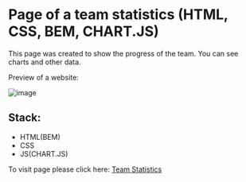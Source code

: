 <h1>Page of a team statistics (HTML, CSS, BEM, CHART.JS)</h1>

This page was created to show the progress of the team. You can see charts and other data. 

Preview of a website:

![image](https://github.com/user-attachments/assets/bff154c9-410f-4874-aa70-de661cfdf9fd)


<h2>Stack:</h2>
<ul>
  <li>HTML(BEM)</li>
  <li>CSS</li>
  <li>JS(CHART.JS)</li>
</ul>

To visit page please click here: <a href="">Team Statistics</a>
